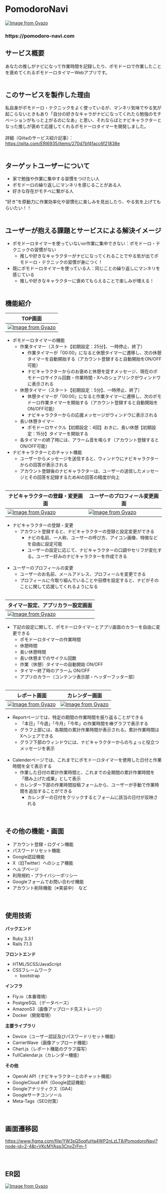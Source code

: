 # PomodoroNavi
[![Image from Gyazo](https://i.gyazo.com/e914b516747021feb865c720cb5cac2e.png)](https://gyazo.com/e914b516747021feb865c720cb5cac2e)<br>
<h3>https://pomodoro-navi.com</h3>

## サービス概要
あなたの推しがナビになって作業時間を記録したり、ポモドーロで作業したことを褒めてくれるポモドーロタイマーWebアプリです。<br><br>

## このサービスを製作した理由
私自身がポモドーロ・テクニックをよく使っているが、マンネリ気味でやる気が起こらないときもあり「自分の好きなキャラがナビになってくれたら勉強のモチベーションがもっと上がるのになあ」と思い、それならばとナビキャラクターとなった推しが褒めて応援してくれるポモドーロタイマーを開発しました。<br><br>
詳細（Qiitaのサービス紹介記事）：https://qiita.com/ERI6935/items/270d7bf4facc6f21838e<br><br>

## ターゲットユーザーについて
- 家で勉強や作業に集中する習慣をつけたい人
- ポモドーロの繰り返しにマンネリを感じることがある人
- 好きな存在がモチベに繋がる人

”好き”を原動力に作業効率化や習慣化に楽しみを見出したり、やる気を上げてもらいたい！！<br><br>

## ユーザーが抱える課題とサービスによる解決イメージ
- ポモドーロタイマーを使っていないor作業に集中できない：ポモドーロ・テクニックの習慣がない
  - 推しや好きなキャラクターがナビになってくれることでやる気が出てポモドーロ・テクニックの習慣が身につく！
- 既にポモドーロタイマーを使っている人：同じことの繰り返しにマンネリを感じている
  - 推しや好きなキャラクターに褒めてもらえることで楽しみが増える！<br><br>

## 機能紹介
| TOP画面 |
|-------------|
| [![Image from Gyazo](https://i.gyazo.com/4950a4515c407c7528adb57dc8f81170.png)](https://gyazo.com/4950a4515c407c7528adb57dc8f81170)|

- ポモドーロタイマーの機能
  - 作業タイマー（スタート【初期設定：25分】、一時停止、終了）
    - 作業タイマーが「00:00」になると休憩タイマーに遷移し、次の休憩タイマーを自動開始する（アカウント登録すると自動開始をON/OFF可能）
    - ナビキャラクターからのお褒めと休憩を促すメッセージ、現在のポモドーロサイクル回数・作業時間・Xへのシェアリンクがウィンドウに表示される
  - 休憩タイマー（スタート【初期設定：5分】、一時停止、終了）
    - 休憩タイマーが「00:00」になると作業タイマーに遷移し、次のポモドーロ作業タイマーを開始する（アカウント登録すると自動開始をON/OFF可能）
    - ナビキャラクターからの応援メッセージがウィンドウに表示される
  - 長い休憩タイマー
    - ポモドーロサイクル【初期設定：4回】おきに、長い休憩【初期設定：15分】タイマーを開始する
  - 各タイマーの終了時には、アラーム音を鳴らす（アカウント登録するとON/OFF可能）
- ナビキャラクターとのチャット機能<br>
  - ユーザーからメッセージを送信すると、ウィンドウにナビキャラクターからの回答が表示される
  - アカウント登録後のナビキャラクターは、ユーザーの送信したメッセージとその回答を記録するためAIの回答の精度が向上<br><br>

| ナビキャラクターの登録・変更画面 | ユーザーのプロフィール変更画面 |
|-------------|----------------|
| [![Image from Gyazo](https://i.gyazo.com/4bca1b3e9fbaf7b876dbff479c44280c.png)](https://gyazo.com/4bca1b3e9fbaf7b876dbff479c44280c) | [![Image from Gyazo](https://i.gyazo.com/d1068777e82d3d64d47ea37339f96bdc.png)](https://gyazo.com/d1068777e82d3d64d47ea37339f96bdc) |

- ナビキャラクターの登録・変更
  - アカウント登録すると、ナビキャラクターの登録と設定変更ができる
    - ナビの名前、一人称、ユーザーの呼び方、アイコン画像、特徴などを自由に設定可能
    - ユーザーの設定に応じて、ナビキャラクターの口調やセリフが変化する。ユーザー好みのナビキャラクターを作成できる<br><br>
- ユーザーのプロフィールの変更<br>
  - ユーザーのお名前、メールアドレス、プロフィールを変更できる
  - プロフィールに今取り組んでいることや目標を設定すると、ナビがそのことに関して応援してくれるようになる<br><br>

| タイマー設定、アプリカラー設定画面 |
|-------------|
| [![Image from Gyazo](https://i.gyazo.com/707fed79ae0af344a951867165ff8f65.png)](https://gyazo.com/707fed79ae0af344a951867165ff8f65)|

- 下記の設定に関して、ポモドーロタイマーとアプリ画面のカラーを自由に変更できる
  - ポモドーロタイマーの作業時間
  - 休憩時間
  - 長い休憩時間
  - 長い休憩までのサイクル回数
  - 作業（休憩）タイマーの自動開始 ON/OFF
  - タイマー終了時のアラーム ON/OFF
  - アプリのカラー（コンテンツ表示部・ヘッダーフッター部）<br><br>

| レポート画面 | カレンダー画面 |
|-------------|----------------|
| [![Image from Gyazo](https://i.gyazo.com/65abc1242a23de36513c5d6bb950bcb5.png)](https://gyazo.com/65abc1242a23de36513c5d6bb950bcb5) | [![Image from Gyazo](https://i.gyazo.com/b33b880aa39cd6ef63fb6606f3a952fa.png)](https://gyazo.com/b33b880aa39cd6ef63fb6606f3a952fa) |

- Reportページでは、特定の期間の作業時間を振り返ることができる
  - 「本日」「今週」「今月」「今年」の作業時間を棒グラフで表示する
  - グラフ上部には、各期間の累計作業時間が表示される。累計作業時間はXへシェアできる
  - グラフ下部のウィンドウには、ナビキャラクターからのちょっと役立つメッセージを表示<br><br>
- Calenderページでは、これまでにポモドーロタイマーを使用した日付と作業時間を全て表示する
  - 作業した日付の累計作業時間と、これまでの全期間の累計作業時間を「積み上げた成果」として表示
  - カレンダー下部の作業時間投稿フォームから、ユーザーが手動で作業時間を追加することができる
    - カレンダーの日付をクリックするとフォームに該当の日付が反映される<br><br><br>

## その他の機能・画面
- アカウント登録・ログイン機能
- パスワードリセット機能
- Google認証機能
- X（旧Twitter）へのシェア機能
- ヘルプページ
- 利用規約・プライバシーポリシー
- Googleフォームでお問い合わせ機能
- アカウント削除機能（※実装中）　など<br><br><br>

## 使用技術
**バックエンド**
- Ruby 3.3.1
- Rails 7.1.3

**フロントエンド**
- HTML/SCSS/JavaScript
- CSSフレームワーク
  - bootstrap

**インフラ**
- Fly.io（本番環境）
- PostgreSQL（データベース）
- AmazonS3（画像アップロード先ストレージ）
- Docker（開発環境）

**主要ライブラリ**
- Device（ユーザー認証及びパスワードリセット機能）
- CarrierWave（画像アップロード機能）
- Chart.js（レポート機能のグラフ描写）
- FullCalendar.js（カレンダー機能）

**その他**
- OpenAI API（ナビキャラクターとのチャット機能）
- GoogleCloud API（Google認証機能）
- Googleアナリティクス（GA4）
- Googleサーチコンソール
- Meta-Tags（SEO対策）<br><br><br>

## 画面遷移図
https://www.figma.com/file/YW3sQ5oqfuHa4WP2nLzLT8/PomodoroNavi?node-id=2-4&t=VKcMYAsp3CnvZrFm-1<br><br><br>

## ER図
[![Image from Gyazo](https://i.gyazo.com/6e55bc8937d7e93461e0770032d46d6e.png)](https://gyazo.com/6e55bc8937d7e93461e0770032d46d6e)